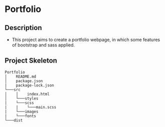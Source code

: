 # Portfolio

## Description

- This project aims to create a portfolio webpage, in which some features of bootstrap and sass applied.

## Project Skeleton

```
Portfolio
│    README.md
│    package.json
|    package-lock.json
└───src
│    │    index.html
│    └───styles
|    └───scss
|    |    └───main.scss
|    └───images
|    └───fonts
└───dist
```
